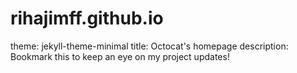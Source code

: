 # rihajimff.github.io
theme: jekyll-theme-minimal
title: Octocat's homepage
description: Bookmark this to keep an eye on my project updates!

